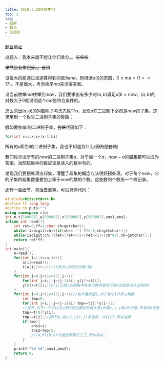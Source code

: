 ```yaml
---
title: 2019.3.20模拟赛T4
top: 1
tag:
- 题解
- 数论
- 位运算
---
```

[题目地址](https://www.luogu.org/problemnew/show/U66014)

出题人：我本来就不想让你们拿分。。~~咳咳咳~~

~~果然没有拿到分。。自闭~~

设最大的能通过或运算得到的值为$ma$，则根据$a[i]$的范围，$0\leq ma<(1<<17)$。不是很大，考虑枚举$ma$来求得答案。

设当前枚举$ma$枚举到$now$，我们要求出有多少对$(a,b)$满足$a|b=now$，$(a,b)$的对数大于$0$就说明这个$ma$是符合条件的。

怎么求出$(a,b)$的对数呢？考虑先枚举$a$，发现$a$在二进制下必然是$now$的子集，这里用到一个枚举二进制子集的套路：

假如要枚举$i$的二进制子集，~~套路~~代码如下：
```cpp
for(int x=i;x;x=(x-1)&i)
```
所有的$x$即为$i$的二进制子集，我也不知道为什么$($~~因为是套路~~$)$

我们枚举出所有的$now$的二进制子集$a$，对于每一个$a$，$now-a$的[超集](https://www.baidu.com/baidu?isource=infinity&iname=baidu&itype=web&tn=99249017_hao_pg&ie=utf-8&wd=%E8%B6%85%E9%9B%86)都可以成为答案。当然超集中的数应该是读入的数中有的。

发现我们要预处理出超集，清楚了超集的概念应该很好预处理。对于每个$now$，它的子集的超集数量要加上等于$now$的数的个数。这些数的个数用一个桶记录。

还有一些细节，包括去重等，可见具体代码：
```cpp
#include<bits/stdc++.h>
#define ll long long
#define hh puts("")
using namespace std;
int n,t[500005],a[500005],x[500005],y[500005],ans1,ans2;
inline int read(){
    int ret=0,ff=1;char ch=getchar();
    while(!isdigit(ch)){if(ch=='-') ff=-1;ch=getchar();}
    while(isdigit(ch)){ret=(ret<<3)+(ret<<1)+(ch^48);ch=getchar();}
    return ret*ff;
}
int main(){
    n=read();
    for(int i=1;i<=n;i++){
        a[i]=read();
        t[a[i]]++;//t[i]表示i出现的次数(桶) 
    }
    for(int i=0;i<(1<<17);i++){
        for(int j=i;j;j=(j-1)&i) y[j]+=t[i];
        y[0]+=t[i];//y[i]记录i的超集中有多少数字是可行的(也就是读入进来的) 
    }
    for(int i=0;i<(1<<17);i++){//枚举最大值i,对于每个i计算方案数 
        int tmp=0;
        for(int j=i;j;j=(j-1)&i) tmp+=t[j]*y[i-j];
        //显然,对于一个可以与j进行或运算达到最大值i的数x,i-j是x的子集,所有的x的集合就是i-j的超集 
        tmp+=t[0]*y[i];
        tmp-=t[i];//循环时,当j=i,y[i-j]多包含一次t[i],所以减掉 
        if(tmp){
            ans1=i;
            ans2=tmp/2;
            //(a,b)(b,a)的组合都算进去了,所以除以二 
        }
    }
    printf("%d %d",ans1,ans2);
    return 0;
}
```
